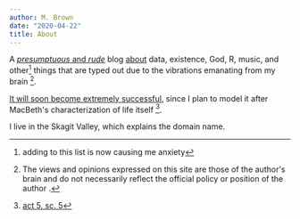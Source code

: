 ```yaml
---
author: M. Brown 
date: "2020-04-22"
title: About 
---
```



A [*presumptuous* and *rude*](https://www.youtube.com/watch?v=Zh6EXnZ-Yjg) blog [about](https://www.youtube.com/watch?v=N5lIWti4VUw ) data, existence, God,  R, music, and other[^2] things that are typed out due to the vibrations emanating from my brain [^3]. 

[It will soon become extremely successful](https://youtu.be/Z55nUBz1qwQ?t=43), since I plan to model it after MacBeth's characterization of life itself [^4]. 

I live in the Skagit Valley, which explains the domain name.  


[^2]: adding to this list is now causing me anxiety

[^3]: The views and opinions expressed on this site are those of the author's brain and do not necessarily reflect the official policy or position of the author [^5]. 

[^4]: [act 5, sc. 5](https://www.reddit.com/r/iamverysmart) 

[^5]:It's a somewhat Malkovichian.


